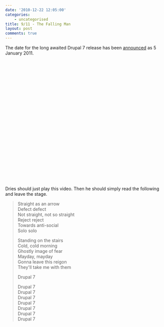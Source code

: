 ```yaml
---
date: '2010-12-22 12:05:00'
categories:
    - uncategorised
title: 9/11 - The Falling Man
layout: post
comments: true
---
```


The date for the long awaited Drupal 7 release has been [announced][] as
5 January 2011.

<object width="480" height="385"><param name="movie" value="http://www.youtube.com/v/0oBHEvYAJnY?fs=1&amp;hl=en_GB&amp;rel=0"></param><param name="allowFullScreen" value="true"></param><param name="allowscriptaccess" value="always"></param><embed src="http://www.youtube.com/v/0oBHEvYAJnY?fs=1&amp;hl=en_GB&amp;rel=0" type="application/x-shockwave-flash" allowscriptaccess="always" allowfullscreen="true" width="480" height="385"></embed></object>

Dries should just play this video. Then he should simply read the
following and leave the stage.

> Straight as an arrow  
>  Defect defect  
>  Not straight, not so straight  
>  Reject reject  
>  Towards anti-social  
>  Solo solo  
>    
>  Standing on the stairs  
>  Cold, cold morning  
>  Ghostly image of fear  
>  Mayday, mayday  
>  Gonna leave this reigon  
>  They'll take me with them  
>    
>  Drupal 7   
>    
>  Drupal 7  
>  Drupal 7  
>  Drupal 7  
>  Drupal 7  
>  Drupal 7  
>  Drupal 7  
>  Drupal 7

  [announced]:
  http://buytaert.net/drupal-7-to-be-released-on-january-5th-with-one-ginormous-party
